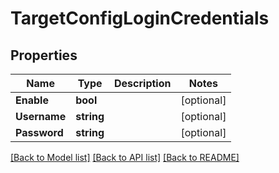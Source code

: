 # TargetConfigLoginCredentials

## Properties

Name | Type | Description | Notes
------------ | ------------- | ------------- | -------------
**Enable** | **bool** |  | [optional] 
**Username** | **string** |  | [optional] 
**Password** | **string** |  | [optional] 

[[Back to Model list]](../README.md#documentation-for-models) [[Back to API list]](../README.md#documentation-for-api-endpoints) [[Back to README]](../README.md)


